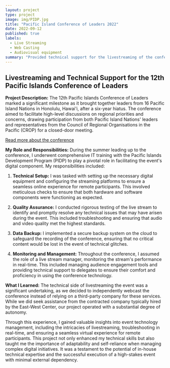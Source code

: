 ```yaml
---
layout: project
type: project
image: img/PIDP.jpg
title: "Pacific Island Conference of Leaders 2022"
date: 2022-09-12
published: true
labels:
  - Live Streaming
  - Web Casting
  - Audiovisual equipment
summary: "Provided technical support for the livestreaming of the conference"
---
```


## Livestreaming and Technical Support for the 12th Pacific Islands Conference of Leaders

**Project Description:**
The 12th Pacific Islands Conference of Leaders marked a significant milestone as it brought together leaders from 16 Pacific Island Nations in Honolulu, Hawai'i, after a six-year hiatus. The conference aimed to facilitate high-level discussions on regional priorities and concerns, drawing participation from both Pacific Island Nations' leaders and representatives from the Council of Regional Organisations in the Pacific (CROP) for a closed-door meeting.

[Read more about the conference](https://www.eastwestcenter.org/news/news-release/pacific-leaders-address-key-regional-issues-12th-pacific-islands-conference)

**My Role and Responsibilities:**
During the summer leading up to the conference, I underwent comprehensive IT training with the Pacific Islands Development Program (PIDP) to play a pivotal role in facilitating the event's digital component. My responsibilities included:

1. **Technical Setup:** I was tasked with setting up the necessary digital equipment and configuring the streaming platforms to ensure a seamless online experience for remote participants. This involved meticulous checks to ensure that both hardware and software components were functioning as expected.

2. **Quality Assurance:** I conducted rigorous testing of the live stream to identify and promptly resolve any technical issues that may have arisen during the event. This included troubleshooting and ensuring that audio and video quality met the highest standards.

3. **Data Backup:** I implemented a secure backup system on the cloud to safeguard the recording of the conference, ensuring that no critical content would be lost in the event of technical glitches.

4. **Monitoring and Management:** Throughout the conference, I assumed the role of a live stream manager, monitoring the stream's performance in real-time. This included managing audience engagement tools and providing technical support to delegates to ensure their comfort and proficiency in using the conference technology.

**What I Learned:**
The technical side of livestreaming the event was a significant undertaking, as we decided to independently webcast the conference instead of relying on a third-party company for these services. While we did seek assistance from the contracted company typically hired by the East-West Center, our project operated with a substantial degree of autonomy.

Through this experience, I gained valuable insights into event technology management, including the intricacies of livestreaming, troubleshooting in real-time, and ensuring a seamless virtual experience for remote participants. This project not only enhanced my technical skills but also taught me the importance of adaptability and self-reliance when managing complex digital initiatives. It was a testament to the potential of in-house technical expertise and the successful execution of a high-stakes event with minimal external dependency.

